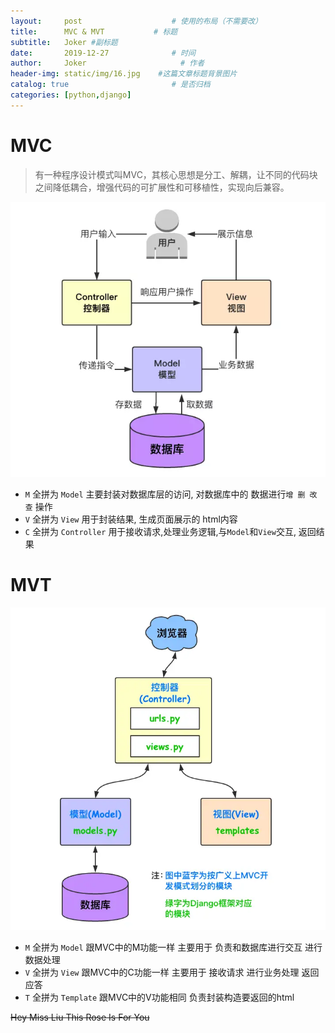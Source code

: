 ```yaml
---
layout:     post                    # 使用的布局（不需要改）
title:      MVC & MVT           # 标题 
subtitle:   Joker #副标题
date:       2019-12-27              # 时间
author:     Joker                     # 作者
header-img: static/img/16.jpg    #这篇文章标题背景图片
catalog: true                       # 是否归档
categories: [python,django]
---
```


# MVC
> 有一种程序设计模式叫MVC，其核心思想是分工、解耦，让不同的代码块之间降低耦合，增强代码的可扩展性和可移植性，实现向后兼容。

![mvc工作流程](/static/img/mvc1.webp)
- `M` 全拼为 `Model` 主要封装对数据库层的访问, 对数据库中的 数据进行`增 删 改 查` 操作
- `V` 全拼为 `View` 用于封装结果, 生成页面展示的 html内容
- `C` 全拼为 `Controller` 用于接收请求,处理业务逻辑,与`Model`和`View`交互, 返回结果

# MVT

![mvt工作流程](/static/img/mvt1.webp)
- `M` 全拼为 `Model` 跟MVC中的M功能一样 主要用于 负责和数据库进行交互 进行数据处理
- `V` 全拼为 `View` 跟MVC中的C功能一样 主要用于 接收请求 进行业务处理 返回应答
- `T` 全拼为 `Template` 跟MVC中的V功能相同 负责封装构造要返回的html


~~Hey Miss Liu This Rose Is For You~~